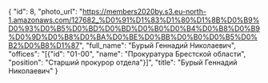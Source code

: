 {
    "id": 8,
    "photo_url": "https://members2020by.s3.eu-north-1.amazonaws.com/127682_%D0%91%D1%83%D1%80%D1%8B%D0%B9%D0%93%D0%B5%D0%BD%D0%BD%D0%B0%D0%B4%D0%B8%D0%B9%D0%9D%D0%B8%D0%BA%D0%BE%D0%BB%D0%B0%D0%B5%D0%B2%D0%B8%D1%87",
    "full_name": "Бурый Геннадий Николаевич",
    "offices": "[{\"id\": \"01-00\", \"name\": \"Прокуратура Брестской области\", \"position\": \"Старший прокурор отдела\"}]",
    "title": "Бурый Геннадий Николаевич"
}